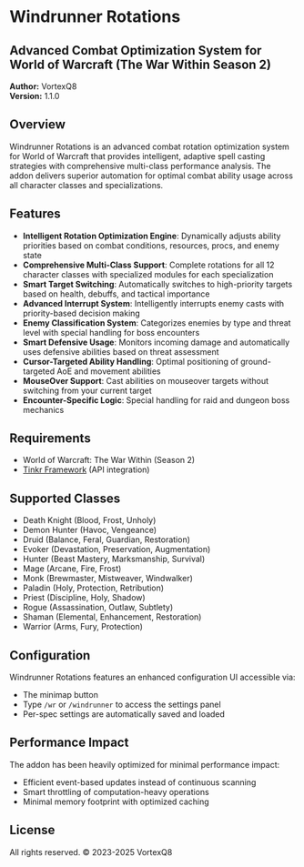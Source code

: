# Windrunner Rotations

## Advanced Combat Optimization System for World of Warcraft (The War Within Season 2)

**Author:** VortexQ8  
**Version:** 1.1.0

## Overview

Windrunner Rotations is an advanced combat rotation optimization system for World of Warcraft that provides intelligent, adaptive spell casting strategies with comprehensive multi-class performance analysis. The addon delivers superior automation for optimal combat ability usage across all character classes and specializations.

## Features

- **Intelligent Rotation Optimization Engine**: Dynamically adjusts ability priorities based on combat conditions, resources, procs, and enemy state
- **Comprehensive Multi-Class Support**: Complete rotations for all 12 character classes with specialized modules for each specialization
- **Smart Target Switching**: Automatically switches to high-priority targets based on health, debuffs, and tactical importance
- **Advanced Interrupt System**: Intelligently interrupts enemy casts with priority-based decision making
- **Enemy Classification System**: Categorizes enemies by type and threat level with special handling for boss encounters
- **Smart Defensive Usage**: Monitors incoming damage and automatically uses defensive abilities based on threat assessment
- **Cursor-Targeted Ability Handling**: Optimal positioning of ground-targeted AoE and movement abilities
- **MouseOver Support**: Cast abilities on mouseover targets without switching from your current target
- **Encounter-Specific Logic**: Special handling for raid and dungeon boss mechanics

## Requirements

- World of Warcraft: The War Within (Season 2)
- [Tinkr Framework](https://tinkr.app) (API integration)

## Supported Classes

- Death Knight (Blood, Frost, Unholy)
- Demon Hunter (Havoc, Vengeance)
- Druid (Balance, Feral, Guardian, Restoration)
- Evoker (Devastation, Preservation, Augmentation)
- Hunter (Beast Mastery, Marksmanship, Survival)
- Mage (Arcane, Fire, Frost)
- Monk (Brewmaster, Mistweaver, Windwalker)
- Paladin (Holy, Protection, Retribution)
- Priest (Discipline, Holy, Shadow)
- Rogue (Assassination, Outlaw, Subtlety)
- Shaman (Elemental, Enhancement, Restoration)
- Warrior (Arms, Fury, Protection)

## Configuration

Windrunner Rotations features an enhanced configuration UI accessible via:

- The minimap button
- Type `/wr` or `/windrunner` to access the settings panel
- Per-spec settings are automatically saved and loaded

## Performance Impact

The addon has been heavily optimized for minimal performance impact:
- Efficient event-based updates instead of continuous scanning
- Smart throttling of computation-heavy operations
- Minimal memory footprint with optimized caching

## License

All rights reserved. © 2023-2025 VortexQ8